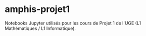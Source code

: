 # amphis-projet1
Notebooks Jupyter utilisés pour les cours de Projet 1 de l'UGE (L1 Mathématiques / L1 Informatique).

